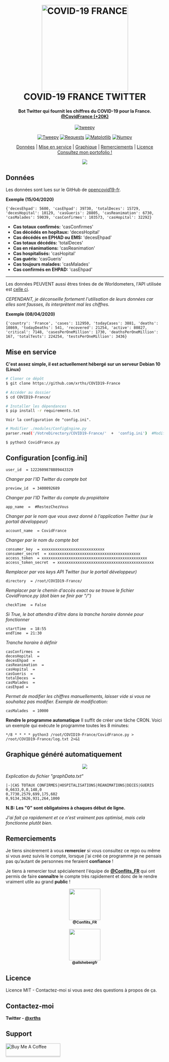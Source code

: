 <h1 align="center">
  <br>
  <a href="www.xrths.fr"><img src="https://i.ibb.co/QPLPSNn/t-l-chargement-2.png)" alt="COVID-19 FRANCE" width="275"></a>
  <br>
  COVID-19 FRANCE TWITTER
  <br>
</h1>
  
<h4 align="center">Bot Twitter qui fournit les chiffres du COVID-19 pour la France. 
<br>
<a href="https://twitter.com/CovidFrance" target="_blank">@CovidFrance (+20K)</a></h4>

<p align="center">
  <a href="https://www.python.org/">
    <img src="http://ForTheBadge.com/images/badges/made-with-python.svg" alt="tweepy">
  </a>
</p>

<div align="center">

  [![Tweepy](https://img.shields.io/badge/tweepy-3.8.0-blue.svg)](https://pypi.org/project/tweepy/)
  [![Requests](https://img.shields.io/badge/requests-2.23.0-blue.svg)](https://pypi.org/project/requests/)
  [![Matplotlib](https://img.shields.io/badge/matplotlib-2.2.5-blue.svg)](https://pypi.org/project/matplotlib/)
  [![Numpy](https://img.shields.io/badge/numpy-1.16.6-blue.svg)](https://pypi.org/project/numpy/)

</div>
    
<p align="center">
  <a href="#données">Données</a> |
  <a href="#mise-en-service">Mise en service</a> |
  <a href="#graphique-généré-automatiquement">Graphique</a> |
  <a href="#remerciements">Remerciements</a> |
  <a href="#licence">Licence</a> 
  <br>
  <a href="https://www.xrths.fr">Consultez mon portofolio !</a> 
</p>

<p align="center">
  <img src="https://i.ibb.co/M58RZFz/screely-1586216563483.png">
</p>

## Données
Les données sont lues sur le GitHub de [opencovid19-fr](https://github.com/opencovid19-fr/data/blob/master/dist/chiffres-cles.json).

**Exemple (15/04/2020)**

    {'decesEhpad': 5600, 'casEhpad': 39730, 'totalDeces': 15729, 'decesHopital': 10129, 'casGueris': 28805, 'casReanimation': 6730, 'casMalades': 59039, 'casConfirmes': 103573, 'casHopital': 32292}

* **Cas totaux confirmés:** 'casConfirmes'
* **Cas décédés en hopîtaux:** 'decesHopital'
* **Cas décédés en EPHAD ou EMS:** 'decesEhpad'
* **Cas totaux décédés:** 'totalDeces'
* **Cas en réanimations:** 'casReanimation'
* **Cas hospitalisés:** 'casHopital'
* **Cas guéris:** 'casGueris'
* **Cas toujours malades:** 'casMalades'
* **Cas  confirmés en EHPAD:** 'casEhpad'
---

Les données PEUVENT aussi êtres tirées de de Worldometers, l'API utilisée est [celle ci](https://coronavirus-19-api.herokuapp.com/countries/france).


*CEPENDANT, je déconseille fortement l'utilisation de leurs données car elles sont fausses, ils interprètent mal les chiffres.*


**Exemple (08/04/2020)**

    {'country': 'France', 'cases': 112950, 'todayCases': 3881, 'deaths': 10869, 'todayDeaths': 541, 'recovered': 21254, 'active': 80827, 'critical': 7148, 'casesPerOneMillion': 1730, 'deathsPerOneMillion': 167, 'totalTests': 224254, 'testsPerOneMillion': 3436}

## Mise en service

**C'est assez simple, il est actuellement hébergé sur un serveur Debian 10 (Linux)**

```bash
# Cloner ce dépôt
$ git clone https://github.com/xrths/COVID19-France
```
```bash
# Accéder au dossier
$ cd COVID19-France/
```

```bash
# Installer les dépendances
$ pip install -r requirements.txt
```

    Voir la configuration de "config.ini".
```bash
# Modifier ./modules/ConfigEngine.py
parser.read('/VotreDirectory/COVID19-France/'  +  'config.ini')  #Modifier cette ligne
```

```bash
$ python3 CovidFrance.py
```

## Configuration [config.ini]

    user_id  = 1222609878889443329
    
*Changer par l'ID Twitter du compte bot*

    preview_id  = 3400092689
 *Changer par l'ID Twitter du compte du propiétaire*

    app_name  =  #RestezChezVous
*Changer par le nom que vous avez donné à l'application Twitter (sur le portail développeur)*

    account_name  = CovidFrance
 *Changer par le nom du compte bot*

    consumer_key  = xxxxxxxxxxxxxxxxxxxxxxxxxxxx
    consumer_secret  = xxxxxxxxxxxxxxxxxxxxxxxxxxxxxxxxxxxxxxxxx
    access_token  = xxxxxxxxxxxxxxxxxxxxxxxxxxxxxxxxxxxxxxxxxxxxxxx
    access_token_secret  = xxxxxxxxxxxxxxxxxxxxxxxxxxxxxxxxxxxxxxxxxxx
*Remplacer par vos keys API Twitter (sur le portail développeur)*

    directory  = /root/COVID19-France/
 *Remplacer par le chemin d'accès exact ou se trouve le fichier CovidFrance.py (doit bien se finir par "/")*

    checkTime  = False
*Si True, le bot attendra d'être  dans la tranche horaire donnée pour fonctionner*

    startTime  = 18:55
    endTime  = 21:30
*Tranche horaire à définir*

    casConfirmes  =
    decesHopital  =
    decesEhpad  =
    casReanimation  =
    casHopital  =
    casGueris  =
    totalDeces  =
    casMalades  =
    casEhpad = 
    
*Permet de modifier les chiffres manuellements, laisser vide si vous ne souhaitez pas modifier.*
*Exemple de modification:*

    casMalades  = 10000
    
**Rendre le programme automatique**
Il suffit de créer une tâche CRON. Voici un exemple qui exécute le programme toutes les 8 minutes:

    */8 * * * * python3 /root/COVID19-France/CovidFrance.py > /root/COVID19-France/log.txt 2>&1

## Graphique généré automatiquement
<p align="center">
  <img src="https://i.ibb.co/Zf1gwGN/screely-1586902076592.png">
</p>

*Explication du fichier "graphData.txt"*

    |-|CAS TOTAUX CONFIRMES|HOSPITALISATIONS|REANIMATIONS|DECES|GUERIS
    0,6633,0,0,148,0 
    0,7730,2579,699,175,602
    0,9134,3626,931,264,1000

**N.B: Les "0" sont obligatoires à chaques début de ligne.** 

*J'ai fait ça rapidement et ce n'est vraiment pas optimisé, mais cela fonctionne plutôt bien.*

## Remerciements

Je tiens sincèrement à vous **remercier** si vous consultez ce repo ou même si vous avez suivis le compte, lorsque j'ai créé ce programme je ne pensais pas qu’autant de personnes me feraient **confiance** ! 

Je tiens à remercier tout spécialement l'équipe de **[@Conflits_FR](https://twitter.com/Conflits_FR)** qui ont permis de faire ****connaître**** le compte très rapidement et donc de le rendre vraiment utile au grand **public** ! 

<p align="center">
<img src="https://pbs.twimg.com/profile_images/1225053312615096322/W0iRUc1r_400x400.jpg" width="100px;"/><br /><sub><b>@Conflits_FR</b></sub></p>
<p align="center"><img src= "https://pbs.twimg.com/profile_images/1236781113198198785/uoN74yI__400x400.png" width="100px;"/><br /><sub><b>@allshebergfr</b></sub>
</p>



## Licence
Licence MIT - Contactez-moi si vous avez des questions à propos de ça.

## Contactez-moi
**Twitter - [@xrths](https://twitter.com/xrths)**

## Support
<a href="https://www.buymeacoffee.com/xrths" target="_blank"><img src="https://www.buymeacoffee.com/assets/img/custom_images/purple_img.png" alt="Buy Me A Coffee" style="height: 41px !important;width: 174px !important;box-shadow: 0px 3px 2px 0px rgba(190, 190, 190, 0.5) !important;-webkit-box-shadow: 0px 3px 2px 0px rgba(190, 190, 190, 0.5) !important;" ></a>
